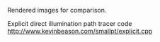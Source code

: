 Rendered images for comparison.

Explicit direct illumination path tracer code http://www.kevinbeason.com/smallpt/explicit.cpp
